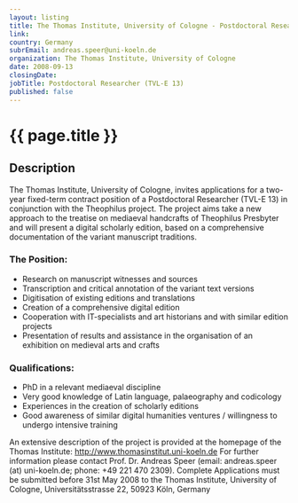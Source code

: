 ```yaml
---
layout: listing
title: The Thomas Institute, University of Cologne - Postdoctoral Researcher (TVL-E 13)
link:
country: Germany
subrEmail: andreas.speer@uni-koeln.de
organization: The Thomas Institute, University of Cologne 
date: 2008-09-13
closingDate: 
jobTitle: Postdoctoral Researcher (TVL-E 13)
published: false
---
```



# {{ page.title }}

## Description




<p>The Thomas Institute, University of Cologne, invites applications for a
two-year fixed-term contract position of a Postdoctoral Researcher (TVL-E 13) in conjunction with the Theophilus project. The project aims take a new
approach to the treatise on mediaeval handcrafts of Theophilus Presbyter
and will present a digital scholarly edition, based on a comprehensive
documentation of the variant manuscript traditions.</p>

<h3>The Position:</h3>

<ul>

   <li> Research on manuscript witnesses and sources</li>
     <li> Transcription and critical annotation of the variant text versions</li>
    <li>Digitisation of existing editions and translations</li>
      <li> Creation of a comprehensive digital edition</li>
    <li> Cooperation with IT-specialists and art historians and with
similar edition projects</li>
     <li> Presentation of results and assistance in the organisation of an
exhibition on medieval arts and crafts</li>
</ul>

<h3>Qualifications:</h3>
<ul>

   <li> PhD in a relevant mediaeval discipline </li>
 <li> Very good knowledge of Latin language, palaeography and codicology</li>
    <li> Experiences in the creation of scholarly editions</li>
  <li> Good awareness of similar digital humanities ventures /
willingness to undergo intensive training</li>

</ul>

<p>An extensive description of the project is provided at the homepage of
the Thomas Institute: <a href="http://www.thomasinstitut.uni-koeln.de">http://www.thomasinstitut.uni-koeln.de</a>
For further information please contact Prof. Dr. Andreas Speer (email:
andreas.speer (at) uni-koeln.de; phone: +49 221 470 2309).
Complete Applications must be submitted before 31st May 2008 to the
Thomas Institute, University of Cologne, Universitätsstrasse 22, 50923
Köln, Germany
